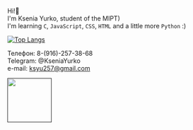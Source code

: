 Hi!👋  
I'm Ksenia Yurko, student of the MIPT)    
I'm learning `C`, `JavaScript`, `CSS`, `HTML` and a little more `Python` :)

<!-- [![Anurag's GitHub stats](https://github-readme-stats.vercel.app/api?username=kseniayurko)](https://github.com/anuraghazra/github-readme-stats) -->
[![Top Langs](https://github-readme-stats.vercel.app/api/top-langs/?username=kseniayurko)](https://github.com/anuraghazra/github-readme-stats)

Телефон: 8-(916)-257-38-68  
Telegram: @KseniaYurko  
e-mail: ksyu257@gmail.com


<a href=""><img style="width: 100px; height: 100px" src="https://www.google.com/url?sa=i&url=https%3A%2F%2Fwww.pngegg.com%2Fru%2Fsearch%3Fq%3D%25D0%25BB%25D0%25BE%25D0%25B3%25D0%25BE%25D1%2582%25D0%25B8%25D0%25BF%2BTelegram&psig=AOvVaw1GVZ4o3uwoinJtNtMF65cU&ust=1669787812530000&source=images&cd=vfe&ved=0CA8QjRxqFwoTCJCM97za0vsCFQAAAAAdAAAAABAE"/></a>
